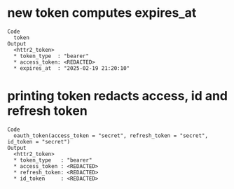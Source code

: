 # new token computes expires_at

    Code
      token
    Output
      <httr2_token>
      * token_type  : "bearer"
      * access_token: <REDACTED>
      * expires_at  : "2025-02-19 21:20:10"

# printing token redacts access, id and refresh token

    Code
      oauth_token(access_token = "secret", refresh_token = "secret", id_token = "secret")
    Output
      <httr2_token>
      * token_type   : "bearer"
      * access_token : <REDACTED>
      * refresh_token: <REDACTED>
      * id_token     : <REDACTED>

